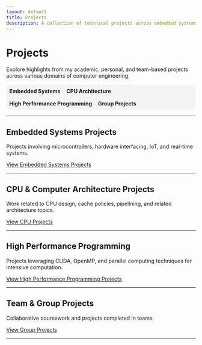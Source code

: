```yaml
---
layout: default
title: Projects
description: A collection of technical projects across embedded systems, computer architecture, high-performance computing, and more.
---
```


# Projects

Explore highlights from my academic, personal, and team-based projects across various domains of computer engineering.

<!-- Top Navigation Bar linking directly to project subpages -->
<div style="margin: 1rem 0; padding: 0.5rem; background-color: #f4f4f4; border-radius: 8px; display: flex; flex-wrap: wrap; gap: 1rem;">
  <a href="./embedded/" style="text-decoration:none; font-weight:bold;">Embedded Systems</a>
  <a href="./CPU/" style="text-decoration:none; font-weight:bold;">CPU Architecture</a>
  <a href="./HPP/" style="text-decoration:none; font-weight:bold;">High Performance Programming</a>
  <a href="./group/" style="text-decoration:none; font-weight:bold;">Group Projects</a>
</div>

---

## Embedded Systems Projects  
Projects involving microcontrollers, hardware interfacing, IoT, and real-time systems.

[View Embedded Systems Projects](./embedded/)

---

## CPU & Computer Architecture Projects  
Work related to CPU design, cache policies, pipelining, and related architecture topics.

[View CPU Projects](./CPU/)

---

## High Performance Programming  
Projects leveraging CUDA, OpenMP, and parallel computing techniques for intensive computation.

[View High Performance Programming Projects](./HPP/)

---

## Team & Group Projects  
Collaborative coursework and projects completed in teams.

[View Group Projects](./group/)

---
